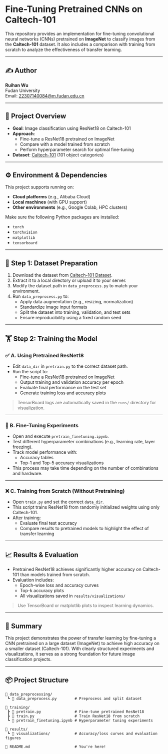 # Fine-Tuning Pretrained CNNs on Caltech-101

This repository provides an implementation for fine-tuning convolutional neural networks (CNNs) pretrained on **ImageNet** to classify images from the **Caltech-101** dataset. It also includes a comparison with training from scratch to analyze the effectiveness of transfer learning.

---

## ✍️ Author

**Ruihan Wu**  
Fudan University  
Email: [22307140084@m.fudan.edu.cn](mailto:22307140084@m.fudan.edu.cn)

---

## 📁 Project Overview

- **Goal**: Image classification using ResNet18 on Caltech-101
- **Approach**:
  - Fine-tune a ResNet18 pretrained on ImageNet
  - Compare with a model trained from scratch
  - Perform hyperparameter search for optimal fine-tuning
- **Dataset**: [Caltech-101](https://data.caltech.edu/records/mzrjq-6wc02) (101 object categories)

---

## ⚙️ Environment & Dependencies

This project supports running on:
- **Cloud platforms** (e.g., Alibaba Cloud)
- **Local machines** (with GPU support)
- **Other environments** (e.g., Google Colab, HPC clusters)

Make sure the following Python packages are installed:
- `torch`
- `torchvision`
- `matplotlib`
- `tensorboard`

---

## 🧹 Step 1: Dataset Preparation

1. Download the dataset from [Caltech-101 Dataset](https://data.caltech.edu/records/mzrjq-6wc02).
2. Extract it to a local directory or upload it to your server.
3. Modify the dataset path in `data_preprocess.py` to match your environment.
4. Run `data_preprocess.py` to:
   - Apply data augmentation (e.g., resizing, normalization)
   - Standardize image input formats
   - Split the dataset into training, validation, and test sets
   - Ensure reproducibility using a fixed random seed

---

## 🏋️ Step 2: Training the Model

### ✅ A. Using Pretrained ResNet18

- Edit `data_dir` in `pretrain.py` to the correct dataset path.
- Run the script to:
  - Fine-tune a ResNet18 pretrained on ImageNet
  - Output training and validation accuracy per epoch
  - Evaluate final performance on the test set
  - Generate training loss and accuracy plots

> TensorBoard logs are automatically saved in the `runs/` directory for visualization.

---

### 🔧 B. Fine-Tuning Experiments

- Open and execute `pretrain_finetuning.ipynb`.
- Test different hyperparameter combinations (e.g., learning rate, layer freezing).
- Track model performance with:
  - Accuracy tables
  - Top-1 and Top-5 accuracy visualizations
- This process may take time depending on the number of combinations and hardware.

---

### ❌ C. Training from Scratch (Without Pretraining)

- Open `train.py` and set the correct `data_dir`.
- This script trains ResNet18 from randomly initialized weights using only Caltech-101.
- After training:
  - Evaluate final test accuracy
  - Compare results to pretrained models to highlight the effect of transfer learning

---

## 📈 Results & Evaluation

- Pretrained ResNet18 achieves significantly higher accuracy on Caltech-101 than models trained from scratch.
- Evaluation includes:
  - Epoch-wise loss and accuracy curves
  - Top-k accuracy plots
  - All visualizations saved in `results/visualizations/`

> Use TensorBoard or matplotlib plots to inspect learning dynamics.

---

## 🧠 Summary

This project demonstrates the power of transfer learning by fine-tuning a CNN pretrained on a large dataset (ImageNet) to achieve high accuracy on a smaller dataset (Caltech-101). With clearly structured experiments and visualizations, it serves as a strong foundation for future image classification projects.

---

## 📦 Project Structure

```plaintext
📁 data_preprocessing/
 ┗ 📜 data_preprocess.py        # Preprocess and split dataset

📁 training/
 ┣ 📜 pretrain.py               # Fine-tune pretrained ResNet18
 ┣ 📜 train.py                  # Train ResNet18 from scratch
 ┗ 📜 pretrain_finetuning.ipynb # Hyperparameter tuning experiments

📁 results/
 ┗ 📂 visualizations/           # Accuracy/loss curves and evaluation figures

📜 README.md                    # You're here!
